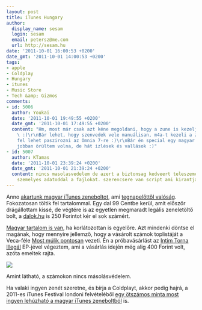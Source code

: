 ```yaml
---
layout: post
title: iTunes Hungary
author:
  display_name: sesam
  login: sesam
  email: petersz@me.com
  url: http://sesam.hu
date: '2011-10-01 16:00:53 +0200'
date_gmt: '2011-10-01 14:00:53 +0200'
tags:
- apple
- Coldplay
- Hungary
- itunes
- Music Store
- Tech &amp; Gizmos
comments:
- id: 5006
  author: Youkai
  date: '2011-10-01 19:49:55 +0200'
  date_gmt: '2011-10-01 17:49:55 +0200'
  content: "Hm, most már csak azt kéne megoldani, hogy a zune is kezelje,  a sotre-t
    \ :)\r\nBár lehet, hogy szenvedek vele manuálisan, m4a-t kezeli a zune, onnantól
    fel lehet paszirozni az Omnia 7-re :)\r\nBár én special egy magyar zune pass-nak
    jobban örültem volna, de hát izlések és vallások :)"
- id: 5007
  author: KTamas
  date: '2011-10-01 23:39:24 +0200'
  date_gmt: '2011-10-01 21:39:24 +0200'
  content: nincs masolasvedelem de azert a biztonsag kedveert teleszemeteli az osszes
    szemelyes adatoddal a fajlokat. szerencsere van script ami kirantja ezeket.
---
```


Anno [akartunk magyar iTunes zeneboltot](http://sesam.hu/2008/03/26/round-2-fight), ami [tegnapelőttől valóság](http://twica.blog.hu/2011/09/28/itunes_music_store_magyarorszag). Fokozatosan töltik fel tartalommal. Egy dal 99 Centbe kerül, amit először drágállottam kissé, de végtére is az egyetlen megmaradt legális zeneletöltő bolt, a [dalok.hu](https://www.dalok.hu) is 250 Forintot kér el sok számért.

[Magyar tartalom is van](http://twica.blog.hu/2011/09/29/magyar_eloadok_is_a_kinalatban), ha korlátozottan is egyelőre. Azt mindenki döntse el magának, hogy mennyire jellemző, hogy a vásárolt számok toplistáját a Veca-féle [Most múlik pontosan](http://sesam.hu/2011/06/16/most-mizu-pontosan) vezeti. Én a próbavásárlást az [Intim Torna Illegál](http://www.intimtornaillegal.hu) EP-jével végeztem, ami a vásárlás idején még alig 400 Forint volt, azóta emeltek rajta.

![](http://sesam.hu/wp-content/uploads/2011/10/Screen-Shot-2011-09-29-at-19.40.22.png)

Amint látható, a számokon nincs másolásvédelem.

Ha valaki ingyen zenét szeretne, és bírja a Coldplayt, akkor pedig hajrá, a 2011-es iTunes Festival londoni felvételéből [egy ötszámos minta most ingyen lehúzható a magyar iTunes zeneboltból](http://itunes.apple.com/hu/album/itunes-festival-london-2011/id467356366) is.
